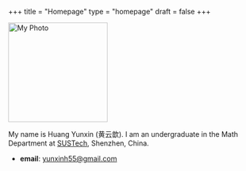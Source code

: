 +++
title = "Homepage"
type = "homepage"
draft = false
+++

<img src="/photo.jpg" alt="My Photo" width="200">


My name is Huang Yunxin (黄云歆). I am an undergraduate in the Math Department at [SUSTech](https://math.sustech.edu.cn/?lang=cn), Shenzhen, China.

-   **email**: yunxinh55@gmail.com

